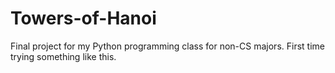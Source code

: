 # Towers-of-Hanoi
Final project for my Python programming class for non-CS majors. 
First time trying something like this.
